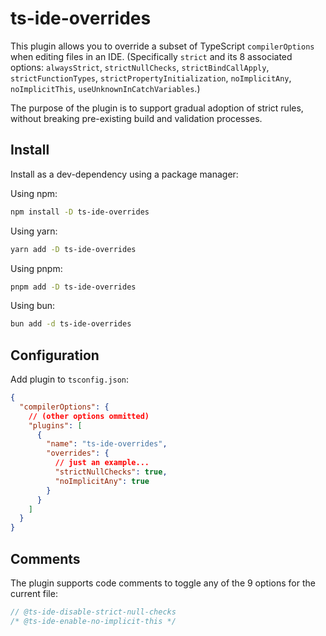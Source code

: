 # ts-ide-overrides

This plugin allows you to override a subset of TypeScript `compilerOptions` when editing files in an IDE. (Specifically `strict` and its 8 associated options: `alwaysStrict`, `strictNullChecks`, `strictBindCallApply`, `strictFunctionTypes`, `strictPropertyInitialization`, `noImplicitAny`, `noImplicitThis`, `useUnknownInCatchVariables`.)

The purpose of the plugin is to support gradual adoption of strict rules, without breaking pre-existing build and validation processes.

## Install

Install as a dev-dependency using a package manager:

Using npm:
```bash
npm install -D ts-ide-overrides
```

Using yarn:
```bash
yarn add -D ts-ide-overrides
```

Using pnpm:
```bash
pnpm add -D ts-ide-overrides
```

Using bun:
```bash
bun add -d ts-ide-overrides
```

## Configuration

Add plugin to `tsconfig.json`:

```json
{
  "compilerOptions": {
    // (other options ommitted)
    "plugins": [
      {
        "name": "ts-ide-overrides",
        "overrides": {
          // just an example...
          "strictNullChecks": true,
          "noImplicitAny": true
        }
      }
    ]
  }
}
```

## Comments

The plugin supports code comments to toggle any of the 9 options for the current file:

```ts
// @ts-ide-disable-strict-null-checks
/* @ts-ide-enable-no-implicit-this */
```
